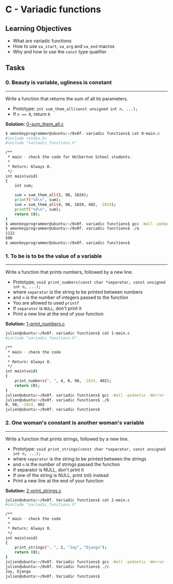 # C - Variadic functions

## Learning Objectives

- What are variadic functions
- How to use `va_start`, `va_arg` and `va_end` macros
- Why and how to use the `const` type qualifier

## Tasks

### 0. Beauty is variable, ugliness is constant
---

Write a function that returns the sum of all its parameters.

- Prototype: `int sum_them_all(const unsigned int n, ...);`
- If `n == 0`, return `0`

**Solution:** [0-sum_them_all.c](0-sum_them_all.c)

```bash
$ amonkeyprogrammer@ubuntu:~/0x0f. variadic functions$ cat 0-main.c
#include <stdio.h>
#include "variadic_functions.h"

/**
 * main - check the code for Holberton School students.
 *
 * Return: Always 0.
 */
int main(void)
{
    int sum;

    sum = sum_them_all(2, 98, 1024);
    printf("%d\n", sum);
    sum = sum_them_all(4, 98, 1024, 402, -1024);
    printf("%d\n", sum);    
    return (0);
}
$ amonkeyprogrammer@ubuntu:~/0x0f. variadic functions$ gcc -Wall -pedantic -Werror -Wextra 0-main.c 0-sum_them_all.c -o a
$ amonkeyprogrammer@ubuntu:~/0x0f. variadic functions$ ./a 
1122
500
$ amonkeyprogrammer@ubuntu:~/0x0f. variadic functions$
```

### 1. To be is to be the value of a variable
---

Write a function that prints numbers, followed by a new line.

- Prototype; `void print_numbers(const char *separator, const unsigned int n, ...);`
- where `separator` is the string to be printed between numbers
- and `n` is the number of integers passed to the function
- You are allowed to used `printf`
- If `separator` is `NULL`, don't print it
- Print a new line at the end of your function

**Solution:** [1-print_numbers.c](1-print_numbers.c)

```bash
julien@ubuntu:~/0x0f. variadic functions$ cat 1-main.c
#include "variadic_functions.h"

/**
 * main - check the code
 *
 * Return: Always 0.
 */
int main(void)
{
    print_numbers(", ", 4, 0, 98, -1024, 402);
    return (0);
}
julien@ubuntu:~/0x0f. variadic functions$ gcc -Wall -pedantic -Werror -Wextra -std=gnu89 1-main.c 1-print_numbers.c -o b
julien@ubuntu:~/0x0f. variadic functions$ ./b
0, 98, -1024, 402
julien@ubuntu:~/0x0f. variadic functions$ 
```

### 2. One woman's constant is another woman's variable
---

Write a function that prints strings, followed by a new line.

- Prototype: `void print_strings(const char *separator, const unsigned int n, ...);`
- where `separator` is the string to be printed between the strings
- and `n` is the number of strings passed the function
- If separator is NULL, don't print it
- If one of the string is NULL, print (nil) instead
- Print a new line at the end of your function

**Solution:** [2-print_strings.c](2-print_strings.c)

```bash
julien@ubuntu:~/0x0f. Variadic functions$ cat 2-main.c
#include "variadic_functions.h"

/**
 * main - check the code
 *
 * Return: Always 0.
 */
int main(void)
{
    print_strings(", ", 2, "Jay", "Django");
    return (0);
}
julien@ubuntu:~/0x0f. Variadic functions$ gcc -Wall -pedantic -Werror -Wextra -std=gnu89 2-main.c 2-print_strings.c -o c
julien@ubuntu:~/0x0f. Variadic functions$ ./c 
Jay, Django
julien@ubuntu:~/0x0f. Variadic functions$ 
```


